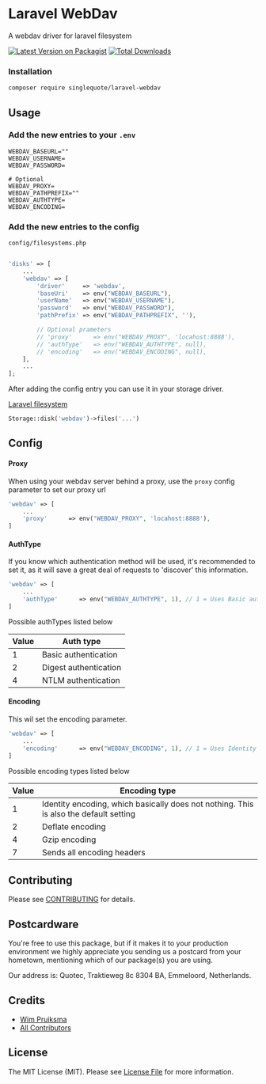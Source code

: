 # Laravel WebDav
A webdav driver for laravel filesystem

[![Latest Version on Packagist](https://img.shields.io/packagist/v/singlequote/laravel-webdav.svg?style=flat-square)](https://packagist.org/packages/singlequote/laravel-webdav)
[![Total Downloads](https://img.shields.io/packagist/dt/singlequote/laravel-webdav.svg?style=flat-square)](https://packagist.org/packages/singlequote/laravel-webdav)


### Installation
```bash
composer require singlequote/laravel-webdav
```

## Usage

### Add the new entries to your `.env`
```env
WEBDAV_BASEURL=""
WEBDAV_USERNAME=
WEBDAV_PASSWORD=

# Optional
WEBDAV_PROXY=
WEBDAV_PATHPREFIX=""
WEBDAV_AUTHTYPE=
WEBDAV_ENCODING=
```

### Add the new entries to the config

`config/filesystems.php`
```php

'disks' => [
	...
	'webdav' => [
	    'driver'     => 'webdav',
	    'baseUri'    => env("WEBDAV_BASEURL"),
	    'userName'   => env("WEBDAV_USERNAME"),
	    'password'   => env("WEBDAV_PASSWORD"),
	    'pathPrefix' => env("WEBDAV_PATHPREFIX", ''),

	    // Optional prameters
	    // 'proxy'      => env("WEBDAV_PROXY", 'locahost:8888'),
	    // 'authType'   => env("WEBDAV_AUTHTYPE", null),
	    // 'encoding'   => env("WEBDAV_ENCODING", null),
	],
	...
];
```
After adding the config entry you can use it in your storage driver.

[Laravel filesystem](https://laravel.com/docs/master/filesystem)

```php
Storage::disk('webdav')->files('...')
```


## Config

#### Proxy
When using your webdav server behind a proxy, use the `proxy` config parameter to set our proxy url
```php
'webdav' => [
	...
	'proxy'      => env("WEBDAV_PROXY", 'locahost:8888'),
]
```

#### AuthType
If you know which authentication method will be used, it's recommended to set it, as it will save a great deal of requests to 'discover' this information.
```php
'webdav' => [
	...
	'authType'      => env("WEBDAV_AUTHTYPE", 1), // 1 = Uses Basic authentication
]
```

Possible authTypes listed below

| Value | Auth type |
| -------- | ------- |
| 1 | Basic authentication |
| 2 | Digest authentication |
| 4 | NTLM authentication |

#### Encoding
This wil set the encoding parameter.

```php
'webdav' => [
	...
	'encoding'      => env("WEBDAV_ENCODING", 1), // 1 = Uses Identity encoding
]
```

Possible encoding types listed below

| Value | Encoding type |
| -------- | ------- |
| 1 | Identity encoding, which basically does not nothing. This is also the default setting |
| 2 | Deflate encoding |
| 4 | Gzip encoding |
| 7 | Sends all encoding headers |

## Contributing

Please see [CONTRIBUTING](CONTRIBUTING.md) for details.

## Postcardware

You're free to use this package, but if it makes it to your production environment we highly appreciate you sending us a postcard from your hometown, mentioning which of our package(s) you are using.

Our address is: Quotec, Traktieweg 8c 8304 BA, Emmeloord, Netherlands.

## Credits

- [Wim Pruiksma](https://github.com/wimurk)
- [All Contributors](../../contributors)

## License

The MIT License (MIT). Please see [License File](LICENSE.md) for more information.

